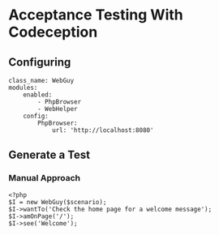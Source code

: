 # Acceptance Testing With Codeception

## Configuring
```
class_name: WebGuy
modules:
    enabled:
        - PhpBrowser
        - WebHelper
    config:
        PhpBrowser:
            url: 'http://localhost:8080'
```

## Generate a Test

### Manual Approach
```
<?php
$I = new WebGuy($scenario);
$I->wantTo('Check the home page for a welcome message');
$I->amOnPage('/');
$I->see('Welcome');
```
